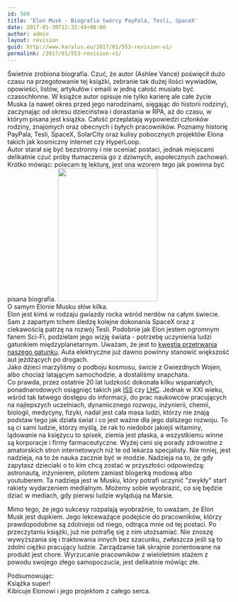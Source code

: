 ```yaml
---
id: 569
title: 'Elon Musk - Biografia twórcy PayPala, Tesli, SpaceX'
date: 2017-01-30T12:33:49+00:00
author: admin
layout: revision
guid: http://www.karalus.eu/2017/01/553-revision-v1/
permalink: /2017/01/553-revision-v1/
---
```

Świetnie zrobiona biografia. Czuć, że autor (Ashlee Vance) poświęcił dużo czasu na przegotowanie tej książki, zebranie tak dużej ilości wywiadów, opowieści, listów, artykułów i emaili w jedną całość musiało być czasochłonne. W książce autor opisuje nie tylko karierę ale całe życie Muska (a nawet okres przed jego narodzinami, sięgając do historii rodziny), zaczynając od okresu dzieciństwa i dorastania w RPA, aż do czasu, w którym pisana jest książka. Całość przeplatają wypowiedzi członków rodziny, znajomych oraz obecnych i byłych pracowników. Poznamy historię PayPala, Tesli, SpaceX, SolarCity oraz kulisy pobocznych projektów Elona takich jak kosmiczny internet czy HyperLoop.  
Autor starał się być bezstronny i nie oceniać postaci, jednak miejscami delikatnie czuć próby tłumaczenia go z dziwnych, aspołecznych zachowań. Krótko mówiąc: polecam tę lekturę, jest ona wzorem tego jak powinna być pisana biografia. [<img class="alignleft wp-image-554 size-medium" src="https://i0.wp.com/www.karalus.eu/wp-content/uploads/2017/01/IMG_2197.jpg?resize=225%2C300" width="225" height="300" srcset="https://i0.wp.com/www.karalus.eu/wp-content/uploads/2017/01/IMG_2197.jpg?resize=225%2C300 225w, https://i0.wp.com/www.karalus.eu/wp-content/uploads/2017/01/IMG_2197.jpg?resize=768%2C1024 768w, https://i0.wp.com/www.karalus.eu/wp-content/uploads/2017/01/IMG_2197.jpg?w=2000 2000w" sizes="(max-width: 225px) 100vw, 225px" data-recalc-dims="1" />](https://i0.wp.com/www.karalus.eu/wp-content/uploads/2017/01/IMG_2197.jpg)  
O samym Elonie Musku słów kilka.  
Elon jest kimś w rodzaju gwiazdy rocka wśród nerdów na całym świecie. Sam z zapartym tchem śledzę kolejne dokonania SpaceX oraz z ciekawością patrzę na rozwój Tesli. Podobnie jak Elon jestem ogromnym fanem Sci-Fi, podzielam jego wizję świata - potrzebę uczynienia ludzi gatunkiem międzyplanetarnym. Uważam, że jest to <a href="https://www.youtube.com/watch?v=2W0QkV-Noy0" target="_blank">kwestia przetrwania naszego gatunku</a>. Auta elektryczne już dawno powinny stanowić większość aut jeżdżących po drogach.  
Jako dzieci marzyliśmy o podboju kosmosu, świcie z Gwiezdnych Wojen, albo chociaż latającym samochodzie, a dostaliśmy snapchata.  
Co prawda, przez ostatnie 20 lat ludzkość dokonała kilku wspaniałych, ponadnarodowych osiągnięć takich jak <a href="https://pl.wikipedia.org/wiki/Mi%C4%99dzynarodowa_Stacja_Kosmiczna" target="_blank">ISS</a> czy <a href="https://pl.wikipedia.org/wiki/Wielki_Zderzacz_Hadron%C3%B3w" target="_blank">LHC</a>. Jednak w XXI wieku, wśród tak łatwego dostępu do informacji, do prac naukowców pracujących na najlepszych uczelniach, dynamicznego rozwoju, inżynierii, chemii, biologii, medycyny, fizyki, nadal jest cała masa ludzi, którzy nie znają podstaw tego jak działa świat i co jest ważne dla jego dalszego rozwoju. To są ci sami ludzie, którzy myślą, że rak to niedobór jakiejś witaminy, lądowanie na księżycu to spisek, ziemia jest płaska, a wszystkiemu winne są korporacje i firmy farmaceutyczne. Wyżej ceni się porady zdrowotne z amatorskich stron internetowych niż te od lekarza specjalisty. Nie mniej, jest nadzieja, na to że nauka zacznie być w modzie. Nadzieja na to, że gdy zapytasz dzieciaki o to kim chcą zostać w przyszłości odpowiedzą: astronautą, inżynierem, pilotem zamiast blogerką modową albo youtuberem. Ta nadzieja jest w Musku, który potrafi uczynić "zwykły" start rakiety wydarzeniem medialnym. Możemy sobie wyobrazić, co się będzie dziać w mediach, gdy pierwsi ludzie wylądują na Marsie.

Mimo tego, że jego sukcesy rozpalają wyobraźnie, to uważam, że Elon Musk jest dupkiem. Jego lekceważące podejście do pracowników, którzy prawdopodobnie są zdolniejsi od niego, odtrąca mnie od tej postaci. Po przeczytaniu książki, już nie potrafię się z nim utożsamiać. Nie znoszę wywyższania się i traktowania innych bez szacunku, zwłaszcza jeśli są to zdolni ciężko pracujący ludzie. Zarządzanie tak skrajnie zorientowane na produkt jest chore. Wyrzucanie pracowników z wieloletnim stażem z powodu swojego złego samopoczucia, jest delikatnie mówiąc złe.

Podsumowując:  
Książka super!  
Kibicuje Elonowi i jego projektom z całego serca.